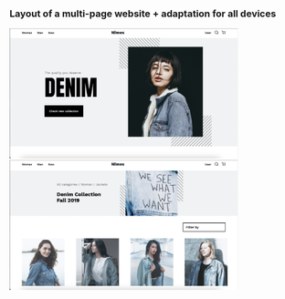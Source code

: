 ### Layout  of a multi-page website + adaptation for all devices

<img src="https://github.com/Lubov-L/Nimes-project/blob/main/img/Screenshot%202022-10-10%20at%2022.35.57.png" style="width: 400px;">

<img src="https://github.com/Lubov-L/Nimes-project/blob/75817cce186f0aa480ab329ac42219f625ff1aa3/img/Screenshot%202022-10-10%20at%2022.44.35.png" style="width: 400px;">
